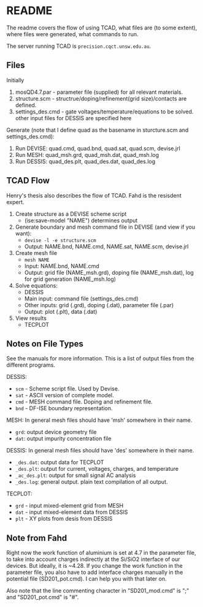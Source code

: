 README
============

The readme covers the flow of using TCAD, what files are (to some extent), where
files were generated, what commands to run.

The server running TCAD is `precision.cqct.unsw.edu.au`.

Files
------------

Initially
1. mosQD4.7.par - parameter file (supplied) for all relevant materials.
2. structure.scm - structrue/doping/refinement(grid size)/contacts are defined.
3. settings_des.cmd - gate voltages/temperature/equations to be solved. other
   input files for DESSIS are specified here

Generate (note that I define quad as the basename in sturcture.scm and
settings_des.cmd):
1. Run DEVISE: quad.cmd, quad.bnd, quad.sat, quad.scm, devise.jrl
2. Run MESH: quad_msh.grd, quad_msh.dat, quad_msh.log
3. Run DESSIS: quad_des.plt, quad_des.dat, quad_des.log

TCAD Flow
--------------
Henry's thesis also describes the flow of TCAD. Fahd is the resisdent expert.

1. Create structure as a DEVISE scheme script
    * (ise:save-model "NAME") determines output
2. Generate boundary and mesh command file in DEVISE (and view if you want):
    * `devise -l -e structure.scm`
    * Output: NAME.bnd, NAME.cmd, NAME.sat, NAME.scm, devise.jrl
3. Create mesh file
    * `mesh NAME`
    * Input: NAME.bnd, NAME.cmd
    * Output: grid file (NAME_msh.grd), doping file (NAME_msh.dat), log for grid
      generation (NAME_msh.log)
4. Solve equations:
    * DESSIS
    * Main input: command file (settings_des.cmd)
    * Other inputs: grid (.grd), doping (.dat), parameter file (.par)
    * Output: plot (.plt), data (.dat)
5. View results
    * TECPLOT

Notes on File Types
-------------------

See the manuals for more information. This is a list of output files from the
different programs.

DESSIS:
* `scm` - Scheme script file. Used by Devise.
* `sat` - ASCII version of complete model.
* `cmd` - MESH command file. Doping and refinement file.
* `bnd` - DF-ISE boundary representation.

MESH:
In general mesh files should have 'msh' somewhere in their name.
* `grd`: output device geometry file
* `dat`: output impurity concentration file

DESSIS:
In general mesh files should have 'des' somewhere in their name.
* `_des.dat`: output data for TECPLOT
* `_des.plt`: output for current, voltages, charges, and temperature
* `_ac_des.plt`: output for small signal AC analysis
* `_des.log`: general output. plain text compilation of all output.

TECPLOT:
* `grd` - input mixed-element grid from MESH
* `dat` - input mixed-element data from DESSIS
* `plt` - XY plots from desis from DESSIS

Note from Fahd
----------------------
Right now the work function of aluminium is set at 4.7 in the parameter file, to
take into account charges indirectly at the Si/SiO2 interface of our devices.
But ideally, it is ~4.28. If you change the work function in the parameter file,
you also have to add interface charges manually in the potential file
(SD201_pot.cmd). I can help you with that later on.

Also note that the line commenting character in "SD201_mod.cmd" is ";" and
"SD201_pot.cmd" is "#".
